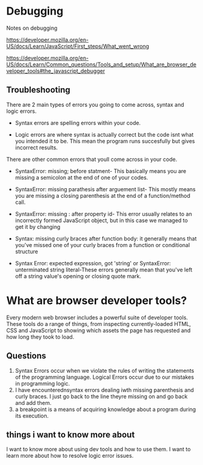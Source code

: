 # Debugging

Notes on debugging

<https://developer.mozilla.org/en-US/docs/Learn/JavaScript/First_steps/What_went_wrong>

<https://developer.mozilla.org/en-US/docs/Learn/Common_questions/Tools_and_setup/What_are_browser_developer_tools#the_javascript_debugger>

## Troubleshooting

There are 2  main types of errors you going to come across, syntax and logic errors.

* Syntax errors are spelling errors within your code.

* Logic errors are where syntax is actually correct but the code isnt what you intended it to be. This mean the program runs succesfully but gives incorrect results.

There are other common errors that youll come across in your code.

* SyntaxError: missing; before statment- This basically means you are missing a semicolon at the end of one of your codes.

* SyntaxError: missing parathesis after arguement list- This mostly means you are missing a closing parenthesis at the end of a function/method call.

* SyntaxError: missing : after property id- This error usually relates to an incorrectly formed JavaScript object, but in this case we managed to get it by changing

* Syntax: missing curly braces after function body: it generally means that you've missed one of your curly braces from a function or conditional structure

* Syntax Error: expected expression, got 'string' or SyntaxError: unterminated string literal-These errors generally mean that you've left off a string value's opening or closing quote mark.

# What are browser developer tools?

Every modern web browser includes a powerful suite of developer tools. These tools do a range of things, from inspecting currently-loaded HTML, CSS and JavaScript to showing which assets the page has requested and how long they took to load.

## Questions

1. Syntax Errors occur when we violate the rules of writing the statements of the programming language. Logical Errors occur due to our mistakes in programming logic.
2. I have encounterednsyntax errors dealing iwth missing parenthesis and curly braces. I just go back to the line theyre missing on and go back and add them.
3. a breakpoint is a means of acquiring knowledge about a program during its execution.

## things i want to know more about

I want to know more about using dev tools and how to use them. I want to learn more about how to resolve logic error issues.

